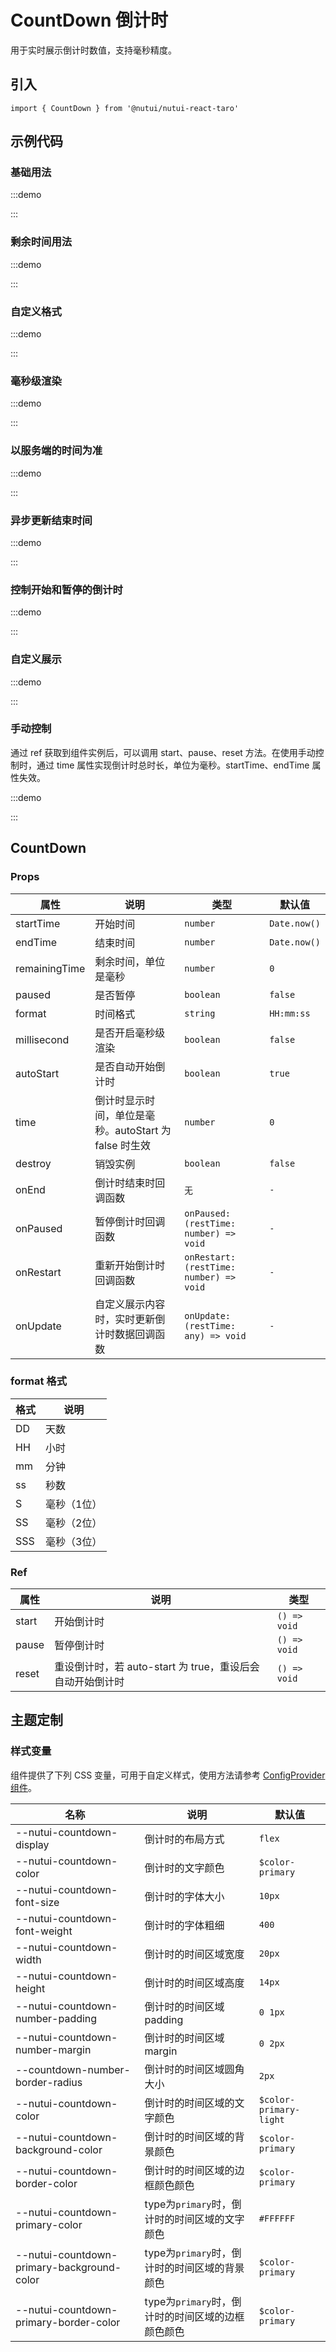 # CountDown 倒计时

用于实时展示倒计时数值，支持毫秒精度。

## 引入

```tsx
import { CountDown } from '@nutui/nutui-react-taro'
```

## 示例代码

### 基础用法

:::demo

<CodeBlock src='taro/demo1.tsx'></CodeBlock>

:::

### 剩余时间用法

:::demo

<CodeBlock src='taro/demo2.tsx'></CodeBlock>

:::

### 自定义格式

:::demo

<CodeBlock src='taro/demo3.tsx'></CodeBlock>

:::

### 毫秒级渲染

:::demo

<CodeBlock src='taro/demo4.tsx'></CodeBlock>

:::

### 以服务端的时间为准

:::demo

<CodeBlock src='taro/demo5.tsx'></CodeBlock>

:::

### 异步更新结束时间

:::demo

<CodeBlock src='taro/demo6.tsx'></CodeBlock>

:::

### 控制开始和暂停的倒计时

:::demo

<CodeBlock src='taro/demo7.tsx'></CodeBlock>

:::

### 自定义展示

:::demo

<CodeBlock src='taro/demo8.tsx'></CodeBlock>

:::

### 手动控制

通过 ref 获取到组件实例后，可以调用 start、pause、reset 方法。在使用手动控制时，通过 time 属性实现倒计时总时长，单位为毫秒。startTime、endTime 属性失效。

:::demo

<CodeBlock src='taro/demo9.tsx'></CodeBlock>

:::

## CountDown

### Props

| 属性 | 说明 | 类型 | 默认值 |
| --- | --- | --- | --- |
| startTime | 开始时间 | `number` | `Date.now()` |
| endTime | 结束时间 | `number` | `Date.now()` |
| remainingTime | 剩余时间，单位是毫秒 | `number` | `0` |
| paused | 是否暂停 | `boolean` | `false` |
| format | 时间格式 | `string` | `HH:mm:ss` |
| millisecond | 是否开启毫秒级渲染 | `boolean` | `false` |
| autoStart | 是否自动开始倒计时 | `boolean` | `true` |
| time | 倒计时显示时间，单位是毫秒。autoStart 为 false 时生效 | `number` | `0` |
| destroy | 销毁实例 | `boolean` | `false` |
| onEnd | 倒计时结束时回调函数 | `无` | `-` |
| onPaused | 暂停倒计时回调函数 | `onPaused: (restTime: number) => void` | `-` |
| onRestart | 重新开始倒计时回调函数 | `onRestart: (restTime: number) => void` | `-` |
| onUpdate | 自定义展示内容时，实时更新倒计时数据回调函数 | `onUpdate: (restTime: any) => void` | `-` |

### format 格式

| 格式 | 说明 |
| --- | --- |
| DD | 天数 |
| HH | 小时 |
| mm | 分钟 |
| ss | 秒数 |
| S | 毫秒（1位） |
| SS | 毫秒（2位） |
| SSS | 毫秒（3位） |

### Ref

| 属性 | 说明 | 类型 |
| --- | --- | --- |
| start | 开始倒计时 | `() => void` |
| pause | 暂停倒计时 | `() => void` |
| reset | 重设倒计时，若 auto-start 为 true，重设后会自动开始倒计时 | `() => void` |

## 主题定制

### 样式变量

组件提供了下列 CSS 变量，可用于自定义样式，使用方法请参考 [ConfigProvider 组件](#/zh-CN/component/configprovider)。

| 名称 | 说明 | 默认值 |
| --- | --- | --- |
| \--nutui-countdown-display | 倒计时的布局方式 | `flex` |
| \--nutui-countdown-color | 倒计时的文字颜色 | `$color-primary` |
| \--nutui-countdown-font-size | 倒计时的字体大小 | `10px` |
| \--nutui-countdown-font-weight | 倒计时的字体粗细 | `400` |
| \--nutui-countdown-width | 倒计时的时间区域宽度 | `20px` |
| \--nutui-countdown-height | 倒计时的时间区域高度 | `14px` |
| \--nutui-countdown-number-padding | 倒计时的时间区域padding | `0 1px` |
| \--nutui-countdown-number-margin | 倒计时的时间区域margin | `0 2px` |
| \--countdown-number-border-radius | 倒计时的时间区域圆角大小 | `2px` |
| \--nutui-countdown-color | 倒计时的时间区域的文字颜色 | `$color-primary-light` |
| \--nutui-countdown-background-color | 倒计时的时间区域的背景颜色 | `$color-primary` |
| \--nutui-countdown-border-color | 倒计时的时间区域的边框颜色颜色 | `$color-primary` |
| \--nutui-countdown-primary-color | type为`primary`时，倒计时的时间区域的文字颜色 | `#FFFFFF` |
| \--nutui-countdown-primary-background-color | type为`primary`时，倒计时的时间区域的背景颜色 | `$color-primary` |
| \--nutui-countdown-primary-border-color | type为`primary`时，倒计时的时间区域的边框颜色颜色 | `$color-primary` |
